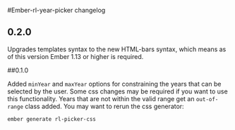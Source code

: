 #Ember-rl-year-picker changelog

## 0.2.0

Upgrades templates syntax to the new HTML-bars syntax, which means as of this version Ember 1.13 or higher is required.

##0.1.0

Added `minYear` and `maxYear` options for constraining the years that can be selected by the user.
Some css changes may be required if you want to use this functionality. Years that are not within the
valid range get an `out-of-range` class added. You may want to rerun the css generator:

```bash
ember generate rl-picker-css
```
